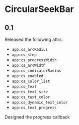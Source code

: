 # CircularSeekBar 

## 0.1

Released the following attrs:

*  `app:cs_arcRadius`
*  `app:cs_step`
*  `app:cs_progressWidth`
*  `app:cs_arcWidth`
*  `app:cs_indicatorRadius`
*  `app:cs_enabled`
*  `app:cs_color_list`
*  `app:cs_text`
*  `app:cs_text_size`
*  `app:cs_text_color`
*  `app:cs_dynamic_text_color`
*  `app:cs_text_progress`

Designed the progress callback